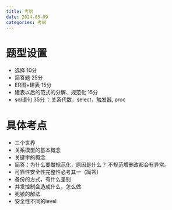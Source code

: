 ```yaml
---
title: 考纲
date: 2024-05-09
categories: 考纲
---
```


# 题型设置
- 选择 10分
- 简答题 25分
- ER图+建表 15分
- 建表以后的范式的分解、规范化  15分
- sql语句 35分 ：关系代数，select，触发器, proc


# 具体考点
- 三个世界
- 关系模型的基本概念
- 关键字的概念
- 简答：为什么要做规范化，原因是什么？ 不规范增删改都会有异常。
- 可靠性安全性完整性必考其一（简答）
- 备份的方式，有什么差别
- 并发控制会造成什么，怎么做
- 死锁的解法
- 安全性不同的level


